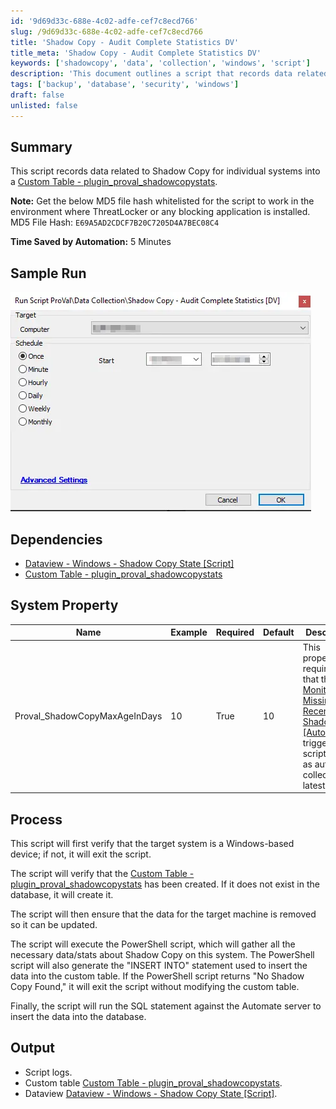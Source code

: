 ```yaml
---
id: '9d69d33c-688e-4c02-adfe-cef7c8ecd766'
slug: /9d69d33c-688e-4c02-adfe-cef7c8ecd766
title: 'Shadow Copy - Audit Complete Statistics DV'
title_meta: 'Shadow Copy - Audit Complete Statistics DV'
keywords: ['shadowcopy', 'data', 'collection', 'windows', 'script']
description: 'This document outlines a script that records data related to Shadow Copy for individual systems into a custom table. It details the dependencies, system properties, process, and output of the script, including instructions for ensuring compatibility with blocking applications.'
tags: ['backup', 'database', 'security', 'windows']
draft: false
unlisted: false
---
```


## Summary

This script records data related to Shadow Copy for individual systems into a [Custom Table - plugin_proval_shadowcopystats](/docs/59bbf54a-55af-42fa-9e77-cd0b105122de).

**Note:** Get the below MD5 file hash whitelisted for the script to work in the environment where ThreatLocker or any blocking application is installed.  
MD5 File Hash: `E69A5AD2CDCF7B20C7205D4A7BEC08C4`  

**Time Saved by Automation:** 5 Minutes

## Sample Run

![Sample Run](../../../static/img/docs/9d69d33c-688e-4c02-adfe-cef7c8ecd766/image_1.webp)

## Dependencies

- [Dataview - Windows - Shadow Copy State [Script]](/docs/69110f54-d14f-4691-a68f-56bbc88b5fb3)  
- [Custom Table - plugin_proval_shadowcopystats](/docs/59bbf54a-55af-42fa-9e77-cd0b105122de)

## System Property

| Name                              | Example | Required | Default | Description                                                                                                                                                                   |
|-----------------------------------|---------|----------|---------|-------------------------------------------------------------------------------------------------------------------------------------------------------------------------------|
| Proval_ShadowCopyMaxAgeInDays     | 10      | True     | 10      | This property is required so that the [Monitor - Missing Recent ShadowCopy [Autofix]](/docs/ef826863-c354-4a97-9ba8-8ad2a3c65e40) can trigger this script to run as autofix to collect the latest data. |

## Process

This script will first verify that the target system is a Windows-based device; if not, it will exit the script.

The script will verify that the [Custom Table - plugin_proval_shadowcopystats](/docs/59bbf54a-55af-42fa-9e77-cd0b105122de) has been created. If it does not exist in the database, it will create it.

The script will then ensure that the data for the target machine is removed so it can be updated.

The script will execute the PowerShell script, which will gather all the necessary data/stats about Shadow Copy on this system. The PowerShell script will also generate the "INSERT INTO" statement used to insert the data into the custom table. If the PowerShell script returns "No Shadow Copy Found," it will exit the script without modifying the custom table.

Finally, the script will run the SQL statement against the Automate server to insert the data into the database.

## Output

- Script logs.
- Custom table [Custom Table - plugin_proval_shadowcopystats](/docs/59bbf54a-55af-42fa-9e77-cd0b105122de).
- Dataview [Dataview - Windows - Shadow Copy State [Script]](/docs/69110f54-d14f-4691-a68f-56bbc88b5fb3).